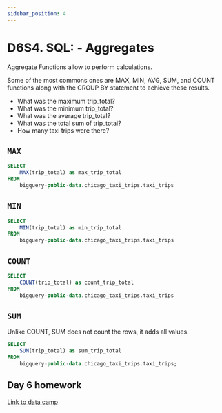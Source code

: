 ```yaml
---
sidebar_position: 4
---
```


# D6S4. SQL: - Aggregates

Aggregate Functions allow to perform calculations.

Some of the most commons ones are MAX, MIN, AVG, SUM, and COUNT functions along with the GROUP BY statement to achieve these results.

- What was the maximum trip_total?
- What was the minimum trip_total?
- What was the average trip_total?
- What was the total sum of trip_total?
- How many taxi trips were there?

## `MAX`

```sql
SELECT
    MAX(trip_total) as max_trip_total
FROM
    bigquery-public-data.chicago_taxi_trips.taxi_trips
```

## `MIN`

```sql
SELECT
    MIN(trip_total) as min_trip_total
FROM
    bigquery-public-data.chicago_taxi_trips.taxi_trips
```

## `COUNT`

```sql
SELECT
    COUNT(trip_total) as count_trip_total
FROM
    bigquery-public-data.chicago_taxi_trips.taxi_trips
```

## `SUM`

Unlike COUNT, SUM does not count the rows, it adds all values.

```sql
SELECT
    SUM(trip_total) as sum_trip_total
FROM
    bigquery-public-data.chicago_taxi_trips.taxi_trips;
```

## Day 6 homework

[Link to data camp](https://app.datacamp.com/learn/courses/introduction-to-sql)